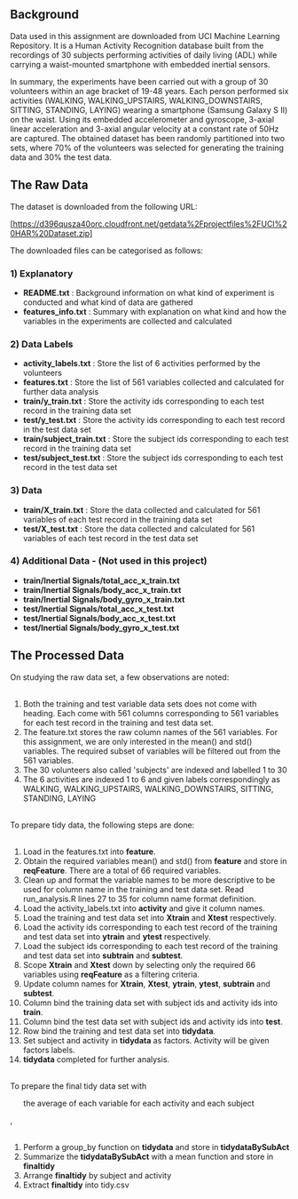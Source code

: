 ## Background
Data used in this assignment are downloaded from UCI Machine Learning Repository.  It is a Human Activity Recognition database built from the recordings of 30 subjects performing activities of daily living (ADL) while carrying a waist-mounted smartphone with embedded inertial sensors.
	
In summary, the experiments have been carried out with a group of 30 volunteers within an age bracket of 19-48 years. Each person performed six activities (WALKING, WALKING_UPSTAIRS, WALKING_DOWNSTAIRS, SITTING, STANDING, LAYING) wearing a smartphone (Samsung Galaxy S II) on the waist. 
Using its embedded accelerometer and gyroscope, 3-axial linear acceleration and 3-axial angular velocity at a constant rate of 50Hz are captured. The obtained dataset has been randomly partitioned into two sets, where 70% of the volunteers was selected for generating the training data and 30% the test data. 


## The Raw Data
The dataset is downloaded from the following URL:

[https://d396qusza40orc.cloudfront.net/getdata%2Fprojectfiles%2FUCI%20HAR%20Dataset.zip]

The downloaded files can be categorised as follows:
### 1) Explanatory
* <B>README.txt</B> : Background information on what kind of experiment is conducted and what kind of data are gathered
* <B>features_info.txt</B> : Summary with explanation on what kind and how the variables in the experiments are collected and calculated

### 2) Data Labels
* <B>activity_labels.txt</B> : Store the list of 6 activities performed by the volunteers
* <B>features.txt</B> : Store the list of 561 variables collected and calculated for further data analysis
* <B>train/y_train.txt</B> : Store the activity ids corresponding to each test record in the training data set 
* <B>test/y_test.txt</B> : Store the activity ids corresponding to each test record in the test data set 
* <B>train/subject_train.txt</B> : Store the subject ids corresponding to each test record in the training data set 
* <B>test/subject_test.txt</B> : Store the subject ids corresponding to each test record in the test data set 

### 3) Data
* <B>train/X_train.txt</B> : Store the data collected and calculated for 561 variables of each test record in the training data set
* <B>test/X_test.txt</B> : Store the data collected and calculated for 561 variables of each test record in the test data set

### 4) Additional Data - (Not used in this project)
* <B>train/Inertial Signals/total_acc_x_train.txt</B>
* <B>train/Inertial Signals/body_acc_x_train.txt</B>
* <B>train/Inertial Signals/body_gyro_x_train.txt</B>
* <B>test/Inertial Signals/total_acc_x_test.txt</B>
* <B>test/Inertial Signals/body_acc_x_test.txt</B>
* <B>test/Inertial Signals/body_gyro_x_test.txt</B>


## The Processed Data
On studying the raw data set, a few observations are noted:<br><br>
1) Both the training and test variable data sets does not come with heading.  Each come with 561 columns corresponding to 561 variables for each test record in the training and test data set.<br>
2) The feature.txt stores the raw column names of the 561 variables.  For this assignment, we are only interested in the mean() and std() variables.  The required subset of variables will be filtered out from the 561 variables.<br>
3) The 30 volunteers also called 'subjects' are indexed and labelled 1 to 30<br>
4) The 6 activities are indexed 1 to 6 and given labels correspondingly as WALKING, WALKING_UPSTAIRS, WALKING_DOWNSTAIRS, SITTING, STANDING, LAYING<br><br>

To prepare tidy data, the following steps are done:<br><br>
1) Load in the features.txt into <B>feature</B>.<br>
2) Obtain the required variables mean() and std() from <B>feature</B> and store in <B>reqFeature</B>.  There are a total of 66 required variables.<br>
3) Clean up and format the variable names to be more descriptive to be used for column name in the training and test data set.  Read run_analysis.R lines 27 to 35 for column name format definition.<br>
4) Load the activity_labels.txt into <B>activity</B> and give it column names.<br>
5) Load the training and test data set into <B>Xtrain</B> and <B>Xtest</B> respectively.<br>
6) Load the activity ids corresponding to each test record of the training and test data set into <B>ytrain</B> and <B>ytest</B> respectively.<br>
7) Load the subject ids corresponding to each test record of the training and test data set into <B>subtrain</B> and <B>subtest</B>.<br>
8) Scope <B>Xtrain</B> and <B>Xtest</B> down by selecting only the required 66 variables using <B>reqFeature</B> as a filtering criteria.<br>
9) Update column names for <B>Xtrain</B>, <B>Xtest</B>, <B>ytrain</B>, <B>ytest</B>, <B>subtrain</B> and <B>subtest</B>.<br>
10) Column bind the training data set with subject ids and activity ids into <B>train</B>.<br>
11) Column bind the test data set with subject ids and activity ids into <B>test</B>.<br>
12) Row bind the training and test data set into <B>tidydata</B>.<br>
13) Set subject and activity in <B>tidydata</B> as factors.  Activity will be given factors labels.<br>
14) <B>tidydata</B> completed for further analysis.<br><br>

To prepare the final tidy data set with <ul>the average of each variable for each activity and each subject</ul>,<br><br>
1) Perform a group_by function on <B>tidydata</B> and store in <B>tidydataBySubAct</B><br>
2) Summarize the <B>tidydataBySubAct</B> with a mean function and store in <B>finaltidy</B><br>
3) Arrange <B>finaltidy</B> by subject and activity<br>
4) Extract <B>finaltidy</B> into tidy.csv<br><br>
